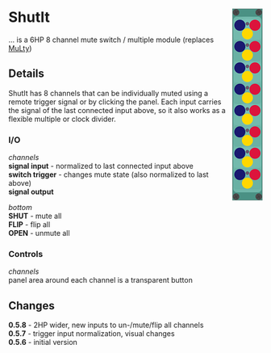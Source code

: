 # ShutIt <img align="right" src="images/shutit_100.png">
... is a 6HP 8 channel mute switch / multiple module (replaces [MuLty](multy.md))  
 
## Details
ShutIt has 8 channels that can be individually muted using a remote trigger signal or by clicking the panel.
Each input carries the signal of the last connected input above, so it also works as a flexible multiple or clock divider.

### I/O
_channels_  
__signal input__ - normalized to last connected input above  
__switch trigger__ - changes mute state (also normalized to last above)  
__signal output__   

_bottom_  
__SHUT__ - mute all  
__FLIP__ - flip all  
__OPEN__ - unmute all  

### Controls
_channels_  
panel area around each channel is a transparent button  

## Changes
__0.5.8__ - 2HP wider, new inputs to un-/mute/flip all channels  
__0.5.7__ - trigger input normalization, visual changes  
__0.5.6__ - initial version

